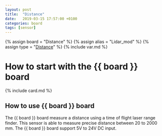 ```yaml
---
layout: post
title:  "Distance"
date:   2019-03-15 17:57:00 +0100
categories: board
tags: [sensor]
---
```

{% assign board = "Distance" %}
{% assign alias = "Lidar_mod" %}
{% assign type = "[Distance](/module/distance)" %}
{% include var.md %}

# How to start with the {{ board }} board
{% include card.md %}

## How to use {{ board }} board

The {{ board }} board measure a distance using a time of flight laser range finder. This sensor is able to measure precise distance between 20 to 2000 mm.
The {{ board }} board support 5V to 24V DC input.
